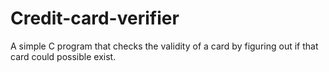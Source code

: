 # Credit-card-verifier
A simple C program that checks the validity of a card by figuring out if that card could possible exist.
